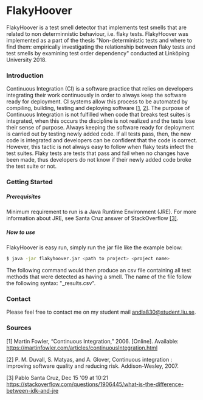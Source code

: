 # FlakyHoover

FlakyHoover is a test smell detector that implements test smells that are related to non determinnistic behaviour, i.e. flaky tests. FlakyHoover was implemented as a part of the thesis "Non-deterministic tests and where to find them: empirically investigating the relationship between flaky tests and test smells by examining test order dependency" conducted at Linköping University 2018.

### Introduction
Continuous Integration (CI) is a software practice that relies on developers integrating their work continuously in order to always keep the software ready for deployment. CI systems allow this process to be automated by compiling, building, testing and deploying software [[1](https://martinfowler.com/articles/continuousIntegration.html), [2](https://www.amazon.com/Continuous-Integration-Improving-Software-Reducing/dp/0321336380)]. The purpose of Continuous Integration is not fulfilled when code that breaks test suites is integrated, when this occurs the discipline is not realized and the tests lose their sense of purpose. Always keeping the software ready for deployment is carried out by testing newly added code. If all tests pass, then, the new code is integrated and developers can be confident that the code is correct. However, this tactic is not always easy to follow when flaky tests infect the test suites. Flaky tests are tests that pass and fail when no changes have been made, thus developers do not know if their newly added code broke the test suite or not. 

### Getting Started

##### Prerequisites
Minimum requirement to run is a Java Runtime Environment (JRE). For more information about JRE, see Santa Cruz answer of StackOverflow [[3]](https://stackoverflow.com/questions/1906445/what-is-the-difference-between-jdk-and-jre).

##### How to use
FlakyHoover is easy run, simply run the jar file like the example below:
```Bash
$ java -jar flakyhoover.jar <path to project> <project name> 
```
The following command would then produce an csv file containing all test methods that were detected as having a smell. The name of the file follow the following syntax: "<project name>_results.csv".

### Contact

Please feel free to contact me on my student mail andla830@student.liu.se.


### Sources
[1] Martin Fowler, “Continuous Integration,” 2006. [Online]. Available:
https://martinfowler.com/articles/continuousIntegration.html

[2] P. M. Duvall, S. Matyas, and A. Glover, Continuous integration : improving
software quality and reducing risk. Addison-Wesley, 2007.

[3] Pablo Santa Cruz, Dec 15 '09 at 10:21 
https://stackoverflow.com/questions/1906445/what-is-the-difference-between-jdk-and-jre
